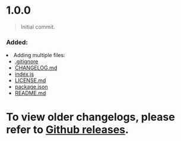 <div id="changelog">
    <h1 id="changelog-title">1.0.0</h1>
    <blockquote id="changelog-note">
        <p id="changelog-note-text">Initial commit.</p>
    </blockquote>
    <h3 id="changelog-added">Added:</h3>
    <div id="changelog-added-body">
        <li>Adding multiple files:
            <ul>
                <li>
                    <a href="./.gitignore">.gitignore</a>
                </li>
                <li>
                    <a href="./CHANGELOG.md">CHANGELOG.md</a>
                </li>
                <li>
                    <a href="./index.js">index.js</a>
                </li>
                <li>
                    <a href="./LICENSE.md">LICENSE.md</a>
                </li>
                <li>
                    <a href="./package.json">package.json</a>
                </li>
                <li>
                    <a href="./README.md">README.md</a>
                </li>
            </ul>
        </li>
    </div>
    <h1 id="changelog-old">To view older changelogs, please refer to <a id="changelog-old-link" href="https://github.com/AlexAnimateMp4/browser-color-scheme/releases">Github releases</a>.</h1>
</div>
